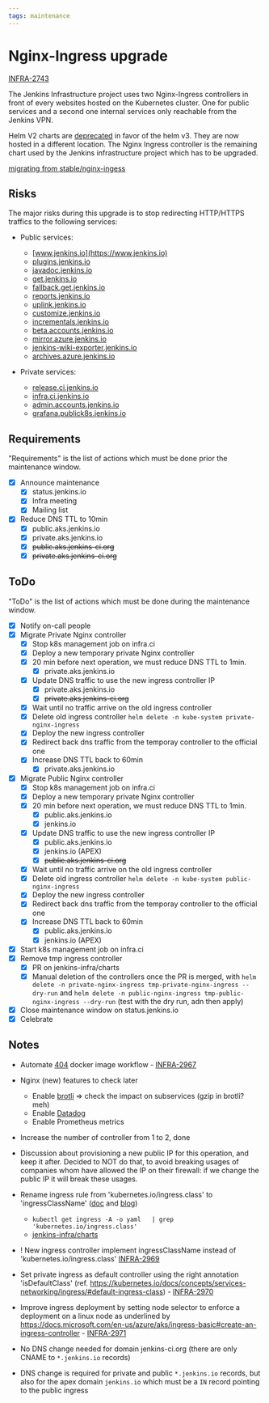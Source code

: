 ```yaml
---
tags: maintenance
---
```


# Nginx-Ingress upgrade

[INFRA-2743](https://issues.jenkins.io/browse/INFRA-2743)

The Jenkins Infrastructure project uses two Nginx-Ingress controllers in front of every websites hosted on the Kubernetes cluster.
One for public services and a second one internal services only reachable from the Jenkins VPN.


Helm V2 charts are [deprecated](https://github.com/helm/charts/#%EF%B8%8F-deprecation-and-archive-notice) in favor of the helm v3.
They are now hosted in a different location.
The Nginx Ingress controller is the remaining chart used by the Jenkins infrastructure project which has to be upgraded.

[migrating from stable/nginx-ingess](https://github.com/kubernetes/ingress-nginx/tree/master/charts/ingress-nginx#migrating-from-stablenginx-ingress)

## Risks

The major risks during this upgrade is to stop redirecting HTTP/HTTPS traffics to the following services:

* Public services:
  * [www.jenkins.io](https://www.jenkins.io)
  * [plugins.jenkins.io](https://plugins.jenkins.io)
  * [javadoc.jenkins.io](https://javadoc.jenkins.io)
  * [get.jenkins.io](https://get.jenkins.io)
  * [fallback.get.jenkins.io](https://fallback.get.jenkins.io)
  * [reports.jenkins.io](https//reports.jenkins.io)
  * [uplink.jenkins.io](https://uplink.jenkins.io)
  * [customize.jenkins.io](https://customize.jenkins.io)
  * [incrementals.jenkins.io](https://incrementals.jenkins.io)
  * [beta.accounts.jenkins.io](https://beta.accounts.jenkins.io)
  * [mirror.azure.jenkins.io](https://mirror.azure.jenkins.io)
  * [jenkins-wiki-exporter.jenkins.io](https://jenkins-wiki-exporter.jenkins.io)
  * [archives.azure.jenkins.io](https://archives.azure.jenkins.io)

* Private services:
  * [release.ci.jenkins.io](https://release.ci.jenkins.io)
  * [infra.ci.jenkins.io](https://infra.ci.jenkins.io)
  * [admin.accounts.jenkins.io](https://admin.accounts.jenkins.io)
  * [grafana.publick8s.jenkins.io](https://grafana.publick8s.jenkins.io/)

## Requirements

"Requirements" is the list of actions which must be done prior the maintenance window.

* [x] Announce maintenance
  * [x] status.jenkins.io
  * [x] Infra meeting
  * [x] Mailing list
* [x] Reduce DNS TTL to 10min
  * [x] public.aks.jenkins.io
  * [x] private.aks.jenkins.io
  * [x] ~~public.aks.jenkins-ci.org~~
  * [x] ~~private.aks.jenkins-ci.org~~

## ToDo

"ToDo" is the list of actions which must be done during the maintenance window.

* [x] Notify on-call people
* [x] Migrate Private Nginx controller
  * [x] Stop k8s management job on infra.ci
  * [x] Deploy a new temporary private Nginx controller
  * [x] 20 min before next operation, we must reduce DNS TTL to 1min.
    * [x] private.aks.jenkins.io
  * [x] Update DNS traffic to use the new ingress controller IP
    * [x] private.aks.jenkins.io
    * [x] ~~private.aks.jenkins-ci.org~~

  * [x] Wait until no traffic arrive on the old ingress controller
  * [x] Delete old ingress controller `helm delete -n kube-system private-nginx-ingress`
  * [x] Deploy the new ingress controller
  * [x] Redirect back dns traffic from the temporay controller to the official one
  * [x] Increase DNS TTL back to 60min
    * [x] private.aks.jenkins.io
* [x] Migrate Public Nginx controller
  * [x] Stop k8s management job on infra.ci
  * [x] Deploy a new temporary private Nginx controller
  * [x] 20 min before next operation, we must reduce DNS TTL to 1min.
    * [x] public.aks.jenkins.io
    * [x] jenkins.io
  * [x] Update DNS traffic to use the new ingress controller IP
    * [x] public.aks.jenkins.io
    * [x] jenkins.io (APEX)
    * [x] ~~public.aks.jenkins-ci.org~~
  * [x] Wait until no traffic arrive on the old ingress controller
  * [x] Delete old ingress controller `helm delete -n kube-system public-nginx-ingress`
  * [x] Deploy the new ingress controller
  * [x] Redirect back dns traffic from the temporay controller to the official one
  * [x] Increase DNS TTL back to 60min
    * [x] public.aks.jenkins.io
    * [x] jenkins.io (APEX)
* [x] Start k8s management job on infra.ci
* [x] Remove tmp ingress controller
  * [x] PR on jenkins-infra/charts
  * [x] Manual deletion of the controllers once the PR is merged, with `helm delete -n private-nginx-ingress tmp-private-nginx-ingress --dry-run` and `helm delete -n public-nginx-ingress tmp-public-nginx-ingress --dry-run` (test with the dry run, adn then apply)
* [x] Close maintenance window on status.jenkins.io
* [x] Celebrate

## Notes

* Automate [404](https://github.com/jenkins-infra/404) docker image workflow - [INFRA-2967](https://issues.jenkins.io/browse/INFRA-2967)

* Nginx (new) features to check later
    * Enable [brotli](https://kubernetes.github.io/ingress-nginx/user-guide/nginx-configuration/configmap/#enable-brotli) => check the impact on subservices (gzip in brotli? meh)
    * Enable [Datadog](https://kubernetes.github.io/ingress-nginx/user-guide/nginx-configuration/configmap/#datadog-collector-host) 
    * Enable Prometheus metrics
* Increase the number of controller from 1 to 2, done
* Discussion about provisioning a new public IP for this operation, and keep it after. Decided to NOT do that, to avoid breaking usages of companies whom have allowed the IP on their firewall: if we change the public IP it will break these usages.

* Rename ingress rule from 'kubernetes.io/ingress.class' to 'ingressClassName' ([doc](https://kubernetes.io/docs/concepts/services-networking/ingress/#deprecated-annotation) and [blog](https://kubernetes.io/blog/2020/04/02/improvements-to-the-ingress-api-in-kubernetes-1.18/))
  * `kubectl get ingress -A -o yaml   | grep 'kubernetes.io/ingress.class'`
  * [jenkins-infra/charts](https://github.com/jenkins-infra/charts/search?l=YAML&q=kubernetes.io%2Fingress.class)

* ! New ingress controller implement ingressClassName instead of 'kubernetes.io/ingress.class' [INFRA-2969](https://issues.jenkins.io/browse/INFRA-2969)
* Set private ingress as default controller using the right annotation 'isDefaultClass' (ref. https://kubernetes.io/docs/concepts/services-networking/ingress/#default-ingress-class) - [INFRA-2970](https://issues.jenkins.io/browse/INFRA-2970)
* Improve ingress deployment by setting node selector to enforce a deployment on a linux node as underlined by https://docs.microsoft.com/en-us/azure/aks/ingress-basic#create-an-ingress-controller - [INFRA-2971](https://issues.jenkins.io/browse/INFRA-2971)
* No DNS change needed for domain jenkins-ci.org (there are only CNAME to `*.jenkins.io` records)
* DNS change is required for private and public `*.jenkins.io` records, but also for the apex domain `jenkins.io` which must be a `IN` record pointing to the public ingress